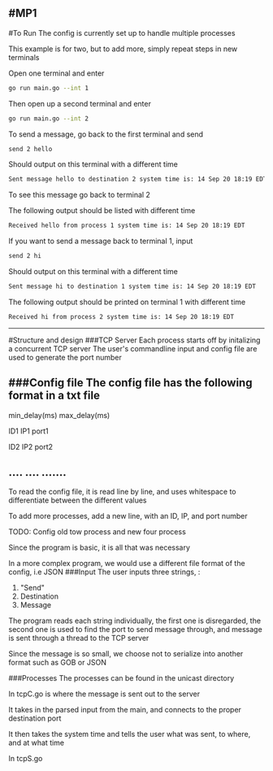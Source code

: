 #MP1
--- 
#To Run
The config is currently set up to handle multiple processes

This example is for two, but to add more, simply repeat steps in new terminals

Open one terminal and enter
```bash
go run main.go --int 1
``` 
Then open up a second terminal and enter
```bash
go run main.go --int 2
```
To send a message, go back to the first terminal and send

```bash
send 2 hello
```
Should output on this terminal with a different time
```bash 
Sent message hello to destination 2 system time is: 14 Sep 20 18:19 EDT
```
To see this message go back to terminal 2

The  following output should be listed with different time
```bash
Received hello from process 1 system time is: 14 Sep 20 18:19 EDT
```
If you want to send a message back to terminal 1, input
```bash
send 2 hi
```

Should output on this terminal with a different time
```bash 
Sent message hi to destination 1 system time is: 14 Sep 20 18:19 EDT
```

The  following output should be printed on terminal 1 with different time
```bash
Received hi from process 2 system time is: 14 Sep 20 18:19 EDT
```

---
#Structure and design
###TCP Server
Each process starts off by initalizing a concurrent TCP server
The user's commandline input and config file are used to generate the port number

###Config file
The config file has the following format in a txt file
-----------------------------------------------------------------------------------------------    
min_delay(ms) max_delay(ms)

ID1 IP1 port1

ID2 IP2 port2

.... .... .......
-----------------------------------------------------------------------------------------------
To read the config file, it is read line by line, and uses whitespace to differentiate between the different values

To add more processes, add a new line, with an ID, IP, and port number

TODO: Config old tow process and new four process 

Since the program is basic, it is all that was necessary 

In a more complex program, we would use a different file format of the config, i.e JSON
###Input
The user inputs three strings, : 
1. "Send"
2. Destination 
3. Message

The program reads each string individually, the first one is disregarded, the second one is used to find the port to send message through, and message is sent through a thread to the TCP server

Since the message is so small, we choose not to serialize into another format such as GOB or JSON

###Processes
The processes can be found in the unicast directory

In tcpC.go is where the message is sent out to the server

It takes in the parsed input from the main, and connects to the proper destination port 

It then takes the system time and tells the user what was sent, to where, and at what time

In tcpS.go 

